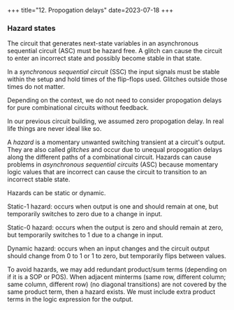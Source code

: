 +++
title="12. Propogation delays"
date=2023-07-18
+++

### Hazard states

The circuit that generates next-state variables in an asynchronous sequential circuit (ASC) must be hazard free.
A glitch can cause the circuit to enter an incorrect state and possibly become stable in that state.

In a _synchronous sequential circuit_ (SSC) the input signals must be stable within the setup and hold times of the flip-flops used.
Glitches outside those times do not matter.

Depending on the context, we do not need to consider propogation delays for pure combinational circuits without feedback.

In our previous circuit building, we assumed zero propogation delay.
In real life things are never ideal like so.

A _hazard_ is a momentary unwanted switching transient at a circuit's output.
They are also called _glitches_ and occur due to unequal propogation delays along the different paths of a combinational circuit.
Hazards can cause problems in _asynchronous sequential circuits_ (ASC) because momentary logic values that are incorrect can cause the circuit to transition to an incorrect stable state.

Hazards can be static or dynamic.

Static-1 hazard: occurs when output is one and should remain at one, but temporarily switches to zero due to a change in input.

Static-0 hazard: occurs when the output is zero and should remain at zero, but temporarily switches to 1 due to a change in input.

Dynamic hazard: occurs when an input changes and the circuit output should change from 0 to 1 or 1 to zero, but temporarily flips between values.

To avoid hazards, we may add redundant product/sum terms (depending on if it is a SOP or POS). When adjacent minterms (same row, different column; same column, different row) (no diagonal transitions) are not covered by the same product term, then a hazard exists.
We must include extra product terms in the logic expression for the output.





